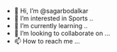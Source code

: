 - 👋 Hi, I’m @sagarbodalkar
- 👀 I’m interested in Sports .. 
- 🌱 I’m currently learning ..
- 💞️ I’m looking to collaborate on ...
- 📫 How to reach me ...

<!---
sagarbodalkar/sagarbodalkar is a ✨ special ✨ repository because its `README.md` (this file) appears on your GitHub profile.
You can click the Preview link to take a look at your changes.
--->
